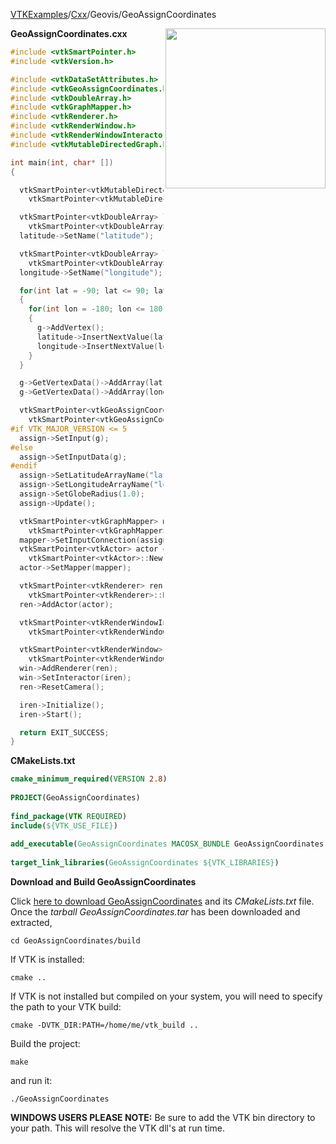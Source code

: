 [VTKExamples](Home)/[Cxx](Cxx)/Geovis/GeoAssignCoordinates

<img align="right" src="https://github.com/lorensen/VTKExamples/raw/master/Testing/Baseline/Geovis/TestGeoAssignCoordinates.png" width="256" />

**GeoAssignCoordinates.cxx**
```c++
#include <vtkSmartPointer.h>
#include <vtkVersion.h>

#include <vtkDataSetAttributes.h>
#include <vtkGeoAssignCoordinates.h>
#include <vtkDoubleArray.h>
#include <vtkGraphMapper.h>
#include <vtkRenderer.h>
#include <vtkRenderWindow.h>
#include <vtkRenderWindowInteractor.h>
#include <vtkMutableDirectedGraph.h>

int main(int, char* [])
{

  vtkSmartPointer<vtkMutableDirectedGraph> g =
    vtkSmartPointer<vtkMutableDirectedGraph>::New();

  vtkSmartPointer<vtkDoubleArray> latitude =
    vtkSmartPointer<vtkDoubleArray>::New();
  latitude->SetName("latitude");

  vtkSmartPointer<vtkDoubleArray> longitude =
    vtkSmartPointer<vtkDoubleArray>::New();
  longitude->SetName("longitude");

  for(int lat = -90; lat <= 90; lat += 10)
  {
    for(int lon = -180; lon <= 180; lon += 20)
    {
      g->AddVertex();
      latitude->InsertNextValue(lat);
      longitude->InsertNextValue(lon);
    }
  }

  g->GetVertexData()->AddArray(latitude);
  g->GetVertexData()->AddArray(longitude);

  vtkSmartPointer<vtkGeoAssignCoordinates> assign =
    vtkSmartPointer<vtkGeoAssignCoordinates>::New();
#if VTK_MAJOR_VERSION <= 5
  assign->SetInput(g);
#else
  assign->SetInputData(g);
#endif
  assign->SetLatitudeArrayName("latitude");
  assign->SetLongitudeArrayName("longitude");
  assign->SetGlobeRadius(1.0);
  assign->Update();

  vtkSmartPointer<vtkGraphMapper> mapper =
    vtkSmartPointer<vtkGraphMapper>::New();
  mapper->SetInputConnection(assign->GetOutputPort());
  vtkSmartPointer<vtkActor> actor =
    vtkSmartPointer<vtkActor>::New();
  actor->SetMapper(mapper);

  vtkSmartPointer<vtkRenderer> ren =
    vtkSmartPointer<vtkRenderer>::New();
  ren->AddActor(actor);

  vtkSmartPointer<vtkRenderWindowInteractor> iren =
    vtkSmartPointer<vtkRenderWindowInteractor>::New();

  vtkSmartPointer<vtkRenderWindow> win =
    vtkSmartPointer<vtkRenderWindow>::New();
  win->AddRenderer(ren);
  win->SetInteractor(iren);
  ren->ResetCamera();

  iren->Initialize();
  iren->Start();

  return EXIT_SUCCESS;
}
```
**CMakeLists.txt**
```cmake
cmake_minimum_required(VERSION 2.8)
 
PROJECT(GeoAssignCoordinates)
 
find_package(VTK REQUIRED)
include(${VTK_USE_FILE})
 
add_executable(GeoAssignCoordinates MACOSX_BUNDLE GeoAssignCoordinates.cxx)
 
target_link_libraries(GeoAssignCoordinates ${VTK_LIBRARIES})
```

**Download and Build GeoAssignCoordinates**

Click [here to download GeoAssignCoordinates](https://github.com/lorensen/VTKWikiExamplesTarballs/raw/master/GeoAssignCoordinates.tar) and its *CMakeLists.txt* file.
Once the *tarball GeoAssignCoordinates.tar* has been downloaded and extracted,
```
cd GeoAssignCoordinates/build 
```
If VTK is installed:
```
cmake ..
```
If VTK is not installed but compiled on your system, you will need to specify the path to your VTK build:
```
cmake -DVTK_DIR:PATH=/home/me/vtk_build ..
```
Build the project:
```
make
```
and run it:
```
./GeoAssignCoordinates
```
**WINDOWS USERS PLEASE NOTE:** Be sure to add the VTK bin directory to your path. This will resolve the VTK dll's at run time.

